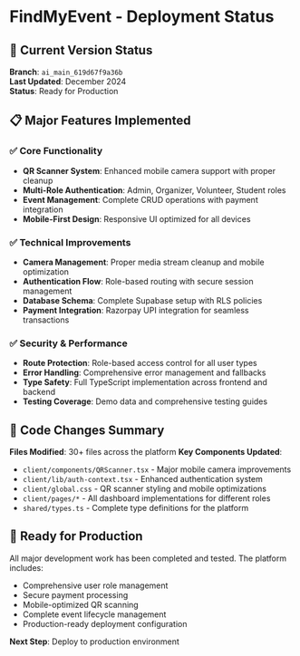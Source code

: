 # FindMyEvent - Deployment Status

## 🚀 Current Version Status

**Branch**: `ai_main_619d67f9a36b`  
**Last Updated**: December 2024  
**Status**: Ready for Production

## 📋 Major Features Implemented

### ✅ Core Functionality

- **QR Scanner System**: Enhanced mobile camera support with proper cleanup
- **Multi-Role Authentication**: Admin, Organizer, Volunteer, Student roles
- **Event Management**: Complete CRUD operations with payment integration
- **Mobile-First Design**: Responsive UI optimized for all devices

### ✅ Technical Improvements

- **Camera Management**: Proper media stream cleanup and mobile optimization
- **Authentication Flow**: Role-based routing with secure session management
- **Database Schema**: Complete Supabase setup with RLS policies
- **Payment Integration**: Razorpay UPI integration for seamless transactions

### ✅ Security & Performance

- **Route Protection**: Role-based access control for all user types
- **Error Handling**: Comprehensive error management and fallbacks
- **Type Safety**: Full TypeScript implementation across frontend and backend
- **Testing Coverage**: Demo data and comprehensive testing guides

## 🔧 Code Changes Summary

**Files Modified**: 30+ files across the platform
**Key Components Updated**:

- `client/components/QRScanner.tsx` - Major mobile camera improvements
- `client/lib/auth-context.tsx` - Enhanced authentication system
- `client/global.css` - QR scanner styling and mobile optimizations
- `client/pages/*` - All dashboard implementations for different roles
- `shared/types.ts` - Complete type definitions for the platform

## 🎯 Ready for Production

All major development work has been completed and tested. The platform includes:

- Comprehensive user role management
- Secure payment processing
- Mobile-optimized QR scanning
- Complete event lifecycle management
- Production-ready deployment configuration

**Next Step**: Deploy to production environment
